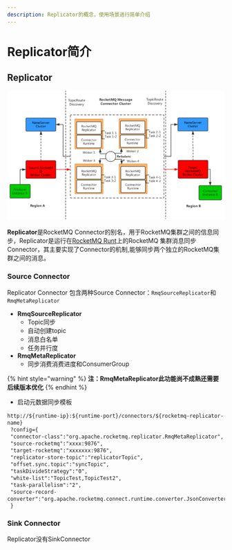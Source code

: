 ```yaml
---
description: Replicator的概念，使用场景进行简单介绍
---
```


# Replicator简介

## Replicator

![Replicator &#x90E8;&#x7F72;&#x56FE;](../../.gitbook/assets/rocketmq-connector.png)

**Replicator**是RocketMQ Connector的别名，用于RocketMQ集群之间的信息同步，Replicator是运行在[RocketMQ Runt](../../rocketmq-connect-1/rocketmq-connect-jian-jie.md)上的RocketMQ 集群消息同步Connector，其主要实现了Connector的机制,能够同步两个独立的RocketMQ集群之间的消息。

### Source Connector

Replicator Connector 包含两种Source Connector：`RmqSourceReplicator`和`RmqMetaReplicator`

* **RmqSourceReplicator**
  * Topic同步
  * 自动创建topic
  * 消息白名单
  * 任务并行度
* **RmqMetaReplicator**
  * 同步消费消费进度和ConsumerGroup

{% hint style="warning" %}
**注：RmqMetaReplicator此功能尚不成熟还需要后续版本优化**
{% endhint %}

* 启动元数据同步模板

```text
http://${runtime-ip}:${runtime-port}/connectors/${rocketmq-replicator-name}
 ?config={
 "connector-class":"org.apache.rocketmq.replicator.RmqMetaReplicator",
 "source-rocketmq":"xxxx:9876",
 "target-rocketmq":"xxxxxxx:9876",
 "replicator-store-topic":"replicatorTopic",
 "offset.sync.topic":"syncTopic",
 "taskDivideStrategy":"0",
 "white-list":"TopicTest,TopicTest2",
 "task-parallelism":"2",
 "source-record-converter":"org.apache.rocketmq.connect.runtime.converter.JsonConverter"
 }
```

### Sink Connector

Replicator没有SinkConnector





